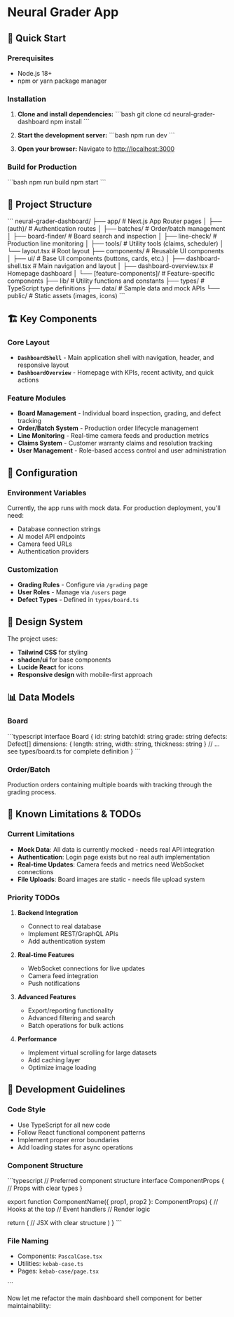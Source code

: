 # Neural Grader App


## 🚀 Quick Start

### Prerequisites
- Node.js 18+ 
- npm or yarn package manager

### Installation

1. **Clone and install dependencies:**
   \`\`\`bash
   git clone <repository-url>
   cd neural-grader-dashboard
   npm install
   \`\`\`

2. **Start the development server:**
   \`\`\`bash
   npm run dev
   \`\`\`

3. **Open your browser:**
   Navigate to [http://localhost:3000](http://localhost:3000)

### Build for Production
\`\`\`bash
npm run build
npm start
\`\`\`

## 📁 Project Structure

\`\`\`
neural-grader-dashboard/
├── app/                          # Next.js App Router pages
│   ├── (auth)/                   # Authentication routes
│   ├── batches/                  # Order/batch management
│   ├── board-finder/             # Board search and inspection
│   ├── line-check/               # Production line monitoring
│   ├── tools/                    # Utility tools (claims, scheduler)
│   └── layout.tsx                # Root layout
├── components/                   # Reusable UI components
│   ├── ui/                       # Base UI components (buttons, cards, etc.)
│   ├── dashboard-shell.tsx       # Main navigation and layout
│   ├── dashboard-overview.tsx    # Homepage dashboard
│   └── [feature-components]/     # Feature-specific components
├── lib/                          # Utility functions and constants
├── types/                        # TypeScript type definitions
├── data/                         # Sample data and mock APIs
└── public/                       # Static assets (images, icons)
\`\`\`

## 🏗️ Key Components

### Core Layout
- **`DashboardShell`** - Main application shell with navigation, header, and responsive layout
- **`DashboardOverview`** - Homepage with KPIs, recent activity, and quick actions

### Feature Modules
- **Board Management** - Individual board inspection, grading, and defect tracking
- **Order/Batch System** - Production order lifecycle management
- **Line Monitoring** - Real-time camera feeds and production metrics
- **Claims System** - Customer warranty claims and resolution tracking
- **User Management** - Role-based access control and user administration


## 🔧 Configuration

### Environment Variables
Currently, the app runs with mock data. For production deployment, you'll need:
- Database connection strings
- AI model API endpoints  
- Camera feed URLs
- Authentication providers

### Customization
- **Grading Rules** - Configure via `/grading` page
- **User Roles** - Manage via `/users` page  
- **Defect Types** - Defined in `types/board.ts`

## 🎨 Design System

The project uses:
- **Tailwind CSS** for styling
- **shadcn/ui** for base components
- **Lucide React** for icons
- **Responsive design** with mobile-first approach

## 📊 Data Models

### Board
\`\`\`typescript
interface Board {
  id: string
  batchId: string
  grade: string
  defects: Defect[]
  dimensions: { length: string, width: string, thickness: string }
  // ... see types/board.ts for complete definition
}
\`\`\`

### Order/Batch
Production orders containing multiple boards with tracking through the grading process.

## 🚧 Known Limitations & TODOs

### Current Limitations
- **Mock Data**: All data is currently mocked - needs real API integration
- **Authentication**: Login page exists but no real auth implementation
- **Real-time Updates**: Camera feeds and metrics need WebSocket connections
- **File Uploads**: Board images are static - needs file upload system

### Priority TODOs
1. **Backend Integration**
   - Connect to real database
   - Implement REST/GraphQL APIs
   - Add authentication system

2. **Real-time Features**
   - WebSocket connections for live updates
   - Camera feed integration
   - Push notifications

3. **Advanced Features**
   - Export/reporting functionality
   - Advanced filtering and search
   - Batch operations for bulk actions

4. **Performance**
   - Implement virtual scrolling for large datasets
   - Add caching layer
   - Optimize image loading

## 🤝 Development Guidelines

### Code Style
- Use TypeScript for all new code
- Follow React functional component patterns
- Implement proper error boundaries
- Add loading states for async operations

### Component Structure
\`\`\`typescript
// Preferred component structure
interface ComponentProps {
  // Props with clear types
}

export function ComponentName({ prop1, prop2 }: ComponentProps) {
  // Hooks at the top
  // Event handlers
  // Render logic
  
  return (
    // JSX with clear structure
  )
}
\`\`\`

### File Naming
- Components: `PascalCase.tsx`
- Utilities: `kebab-case.ts`
- Pages: `kebab-case/page.tsx`

\`\`\`

Now let me refactor the main dashboard shell component for better maintainability:
